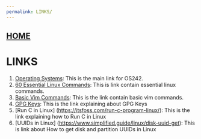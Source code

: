 ```yaml
---
permalink: LINKS/
---
```


## [HOME](../)
# LINKS

1. [Operating Systems](https://os.vlsm.org): This is the main link for OS242.
2. [60 Essential Linux Commands](https://www.hostinger.com/tutorials/linux-commands): This is link contain essential linux commands.
3. [Basic Vim Commands](https://www.geeksforgeeks.org/basic-vim-commands/): This is the link contain basic vim commands.
4. [GPG Keys](https://docs.akeyless.io/docs/gpg-keys): This is the link explaining about GPG Keys
5. [Run C in Linux] (https://itsfoss.com/run-c-program-linux/): This is the link explaining how to Run C in Linux
6. [UUIDs in Linux] (https://www.simplified.guide/linux/disk-uuid-get): This is link about How to get disk and partition UUIDs in Linux 

